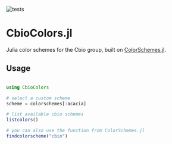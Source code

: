 ![tests](https://github.com/Computational-Biology-TUe/CbioColors.jl/actions/workflows/tests.yml/badge.svg?branch=release)

# CbioColors.jl
Julia color schemes for the Cbio group, built on [ColorSchemes.jl](https://github.com/JuliaGraphics/ColorSchemes.jl).

## Usage

```julia

using CbioColors

# select a custom scheme
scheme = colorschemes[:acacia]

# list available cbio schemes
listcolors()

# you can also use the function from ColorSchemes.jl
findcolorscheme("cbio")
```
